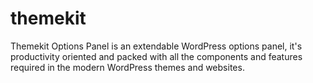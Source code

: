 # themekit
Themekit Options Panel is an extendable WordPress options panel, it's productivity oriented and packed with all the components and features required in the modern WordPress themes and websites.
